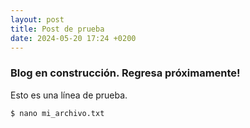 ```yaml
---
layout: post
title: Post de prueba
date: 2024-05-20 17:24 +0200
---
```

### Blog en construcción. Regresa próximamente!

Esto es una línea de prueba.

```bash
$ nano mi_archivo.txt
```

